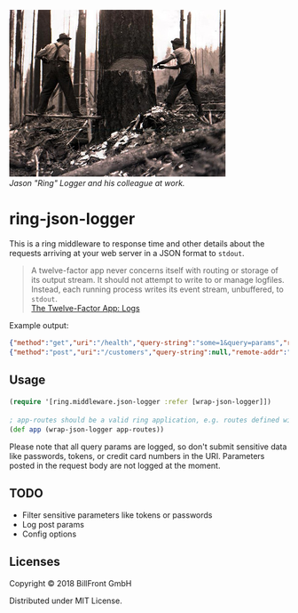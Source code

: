 ![](jason-logger.jpg)  
*Jason "Ring" Logger and his colleague at work.*

# ring-json-logger

This is a ring middleware to response time and other details about the requests arriving at your web server in a JSON format to `stdout`.

> A twelve-factor app never concerns itself with routing or storage of its output stream. It should not attempt to write to or manage logfiles. Instead, each running process writes its event stream, unbuffered, to `stdout`.  
[The Twelve-Factor App: Logs](https://12factor.net/logs)

Example output:
```json
{"method":"get","uri":"/health","query-string":"some=1&query=params","remote-addr":"172.18.0.1","duration":0,"status":200}
{"method":"post","uri":"/customers","query-string":null,"remote-addr":"172.18.0.1","duration":32,"status":500,"exception":"class java.lang.ArithmeticException","exception-message":"Divide by zero"}
```

## Usage

```clj
(require '[ring.middleware.json-logger :refer [wrap-json-logger]])

; app-routes should be a valid ring application, e.g. routes defined with compojure
(def app (wrap-json-logger app-routes))
```

Please note that all query params are logged, so don't submit sensitive data like passwords, tokens, or credit card numbers in the URI. Parameters posted in the request body are not logged at the moment.

## TODO

* Filter sensitive parameters like tokens or passwords
* Log post params
* Config options

## Licenses

Copyright © 2018 BillFront GmbH

Distributed under MIT License.
